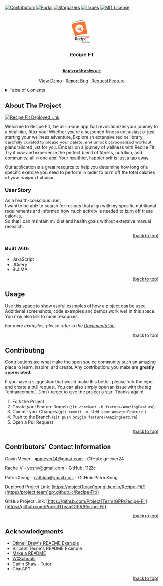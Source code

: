 <!-- Improved compatibility of back to top link: See: https://github.com/othneildrew/Best-README-Template/pull/73 -->
<a name="readme-top"></a>
<!--
*** Thanks for checking out the Best-README-Template. If you have a suggestion
*** that would make this better, please fork the repo and create a pull request
*** or simply open an issue with the tag "enhancement".
*** Don't forget to give the project a star!
*** Thanks again! Now go create something AMAZING! :D
-->



<!-- PROJECT SHIELDS -->
<!--
*** I'm using markdown "reference style" links for readability.
*** Reference links are enclosed in brackets [ ] instead of parentheses ( ).
*** See the bottom of this document for the declaration of the reference variables
*** for contributors-url, forks-url, etc. This is an optional, concise syntax you may use.
*** https://www.markdownguide.org/basic-syntax/#reference-style-links
-->
[![Contributors][contributors-shield]][contributors-url]
[![Forks][forks-shield]][forks-url]
[![Stargazers][stars-shield]][stars-url]
[![Issues][issues-shield]][issues-url]
[![MIT License][license-shield]][license-url]




<!-- PROJECT LOGO -->
<br />
<div align="center">
  <a href="https://github.com/Project1Team1GPR/Recipe-Fit">
    <img src="./assets/images/Logo.png" alt="Logo" width="80" height="80">
  </a>

<h3 align="center">Recipe Fit</h3>

  <p align="center">
    <br />
    <a href="https://github.com/Project1Team1GPR/Recipe-Fit"><strong>Explore the docs »</strong></a>
    <br />
    <br />
    <a href="https://github.com/Project1Team1GPR/Recipe-Fit">View Demo</a>
    ·
    <a href="https://github.com/Project1Team1GPR/Recipe-Fit/issues">Report Bug</a>
    ·
    <a href="https://github.com/Project1Team1GPR/Recipe-Fit/issues">Request Feature</a>
  </p>
</div>



<!-- TABLE OF CONTENTS -->
<details>
  <summary>Table of Contents</summary>
  <ol>
    <li>
      <a href="#about-the-project">About The Project</a>
      <ul>
        <li><a href="#built-with">Built With</a></li>
      </ul>
    </li>
    <li>
      <a href="#getting-started">Getting Started</a>
      <ul>
        <li><a href="#prerequisites">Prerequisites</a></li>
        <li><a href="#installation">Installation</a></li>
      </ul>
    </li>
    <li><a href="#usage">Usage</a></li>
    <li><a href="#roadmap">Roadmap</a></li>
    <li><a href="#contributing">Contributing</a></li>
    <li><a href="#license">License</a></li>
    <li><a href="#contact">Contact</a></li>
    <li><a href="#acknowledgments">Acknowledgments</a></li>
  </ol>
</details>



<!-- ABOUT THE PROJECT -->
## About The Project

[![Recipe Fit Deployed Link][product-screenshot]](https://project1team1gpr.github.io/Recipe-Fit/)

<!-- Here's a blank template to get started: To avoid retyping too much info. Do a search and replace with your text editor for the following: `Project1Team1GPR`, `Recipe-Fit`, `twitter_handle`, `linkedin_username`, `email_client`, `email`, `Recipe Fit`, `project_description` -->

Welcome to Recipe Fit, the all-in-one app that revolutionizes your journey to a healthier, fitter you! Whether you're a seasoned fitness enthusiast or just starting your wellness adventure, Explore an extensive recipe library, carefully curated to please your palate, and unlock personalized workout plans tailored just for you. Embark on a journey of wellness with Recipe Fit. Try it now and experience the perfect blend of fitness, nutrition, and community, all in one app! Your healthier, happier self is just a tap away.

Our application is a great resource to help you determine how long of a specific exercise you need to perform in order to burn off the total calories of your recipe of choice.

### User Story
As a health-conscious user,<br>
I want to be able to search for recipes that align with my specific nutritional requirements and informed how much activity is needed to burn off these calories,<br>
So that I can maintain my diet and health goals without extensive manual research.


<p align="right">(<a href="#readme-top">back to top</a>)</p>



### Built With

<!-- * [![Next][Next.js]][Next-url]
* [![React][React.js]][React-url]
* [![Vue][Vue.js]][Vue-url]
* [![Angular][Angular.io]][Angular-url]
* [![Svelte][Svelte.dev]][Svelte-url]
* [![Laravel][Laravel.com]][Laravel-url] -->
<!-- * [![Bootstrap][Bootstrap.com]][Bootstrap-url]
* [![JQuery][JQuery.com]][JQuery-url]
* [![BULMA][bulma.io]][BULMA-url] -->
- JavaScript
- JQuery
- BULMA

<p align="right">(<a href="#readme-top">back to top</a>)</p>



<!-- GETTING STARTED -->
<!-- ## Getting Started

This is an example of how you may give instructions on setting up your project locally.
To get a local copy up and running follow these simple example steps.

### Prerequisites

This is an example of how to list things you need to use the software and how to install them.
* npm
  ```sh
  npm install npm@latest -g
  ```

### Installation

1. Get a free API Key at [https://example.com](https://example.com)
2. Clone the repo
   ```sh
   git clone https://github.com/Project1Team1GPR/Recipe-Fit.git
   ```
3. Install NPM packages
   ```sh
   npm install
   ```
4. Enter your API in `config.js`
   ```js
   const API_KEY = 'ENTER YOUR API';
   ```

<p align="right">(<a href="#readme-top">back to top</a>)</p>  -->



<!-- USAGE EXAMPLES -->
## Usage

Use this space to show useful examples of how a project can be used. Additional screenshots, code examples and demos work well in this space. You may also link to more resources.

_For more examples, please refer to the [Documentation](https://example.com)_

<p align="right">(<a href="#readme-top">back to top</a>)</p>



<!-- ROADMAP -->
<!-- ## Roadmap

- [ ] Feature 1
- [ ] Feature 2
- [ ] Feature 3
    - [ ] Nested Feature

See the [open issues](https://github.com/Project1Team1GPR/Recipe-Fit/issues) for a full list of proposed features (and known issues).

<p align="right">(<a href="#readme-top">back to top</a>)</p> -->



<!-- CONTRIBUTING -->
## Contributing

Contributions are what make the open source community such an amazing place to learn, inspire, and create. Any contributions you make are **greatly appreciated**.

If you have a suggestion that would make this better, please fork the repo and create a pull request. You can also simply open an issue with the tag "enhancement".
Don't forget to give the project a star! Thanks again!

1. Fork the Project
2. Create your Feature Branch (`git checkout -b feature/AmazingFeature`)
3. Commit your Changes (`git commit -m 'Add some AmazingFeature'`)
4. Push to the Branch (`git push origin feature/AmazingFeature`)
5. Open a Pull Request

<p align="right">(<a href="#readme-top">back to top</a>)</p>



<!-- LICENSE -->
<!-- ## License

Distributed under the MIT License. See `LICENSE.txt` for more information.

<p align="right">(<a href="#readme-top">back to top</a>)</p> -->



<!-- CONTACT -->
## Contributors' Contact Information

Gavin Meyer - gpmeyer24@gmail.com - GitHub: gmeyer24

Rachel V - yesrjv@gmail.com - GitHub: 1122c

Patric Xiong - pathlub@gmail.com - GitHub: PatricXiong 

Deployed Project Link: [https://project1team1gpr.github.io/Recipe-Fit/](https://project1team1gpr.github.io/Recipe-Fit/)

GitHub Project Link: [https://github.com/Project1Team1GPR/Recipe-Fit](https://github.com/Project1Team1GPR/Recipe-Fit)

<p align="right">(<a href="#readme-top">back to top</a>)</p>



<!-- ACKNOWLEDGMENTS -->
## Acknowledgments

* [Othneil Drew's README Example](https://github.com/othneildrew/Best-README-Template#best-readme-template)
* [Vincent Teune's README Example](https://github.com/cobalt88/CPS-API)
* [Make a README](https://www.makeareadme.com/)
* [W3Schools](https://www.w3schools.com/)
* Carlin Shaw - Tutor
* ChatGPT 

<p align="right">(<a href="#readme-top">back to top</a>)</p>



<!-- MARKDOWN LINKS & IMAGES -->
<!-- https://www.markdownguide.org/basic-syntax/#reference-style-links -->
[contributors-shield]: https://img.shields.io/github/contributors/Project1Team1GPR/Recipe-Fit.svg?style=for-the-badge
[contributors-url]: https://github.com/Project1Team1GPR/Recipe-Fit/graphs/contributors
[forks-shield]: https://img.shields.io/github/forks/Project1Team1GPR/Recipe-Fit.svg?style=for-the-badge
[forks-url]: https://github.com/Project1Team1GPR/Recipe-Fit/network/members
[stars-shield]: https://img.shields.io/github/stars/Project1Team1GPR/Recipe-Fit.svg?style=for-the-badge
[stars-url]: https://github.com/Project1Team1GPR/Recipe-Fit/stargazers
[issues-shield]: https://img.shields.io/github/issues/Project1Team1GPR/Recipe-Fit.svg?style=for-the-badge
[issues-url]: https://github.com/Project1Team1GPR/Recipe-Fit/issues
[license-shield]: https://img.shields.io/github/license/Project1Team1GPR/Recipe-Fit.svg?style=for-the-badge
[license-url]: https://github.com/Project1Team1GPR/Recipe-Fit/blob/master/LICENSE.txt
[linkedin-shield]: https://img.shields.io/badge/-LinkedIn-black.svg?style=for-the-badge&logo=linkedin&colorB=555
[linkedin-url]: https://linkedin.com/in/linkedin_username
[product-screenshot]: images/screenshot.png
[Next.js]: https://img.shields.io/badge/next.js-000000?style=for-the-badge&logo=nextdotjs&logoColor=white
[Next-url]: https://nextjs.org/
[React.js]: https://img.shields.io/badge/React-20232A?style=for-the-badge&logo=react&logoColor=61DAFB
[React-url]: https://reactjs.org/
[Vue.js]: https://img.shields.io/badge/Vue.js-35495E?style=for-the-badge&logo=vuedotjs&logoColor=4FC08D
[Vue-url]: https://vuejs.org/
[Angular.io]: https://img.shields.io/badge/Angular-DD0031?style=for-the-badge&logo=angular&logoColor=white
[Angular-url]: https://angular.io/
[Svelte.dev]: https://img.shields.io/badge/Svelte-4A4A55?style=for-the-badge&logo=svelte&logoColor=FF3E00
[Svelte-url]: https://svelte.dev/
[Laravel.com]: https://img.shields.io/badge/Laravel-FF2D20?style=for-the-badge&logo=laravel&logoColor=white
[Laravel-url]: https://laravel.com
[Bootstrap.com]: https://img.shields.io/badge/Bootstrap-563D7C?style=for-the-badge&logo=bootstrap&logoColor=white
[Bootstrap-url]: https://getbootstrap.com
[JQuery.com]: https://img.shields.io/badge/jQuery-0769AD?style=for-the-badge&logo=jquery&logoColor=white
[JQuery-url]: https://jquery.com 
[bulma.io]: https://img.shields.bulma.io/badge/
[BULMA-url]: https://bulma.io/ 
